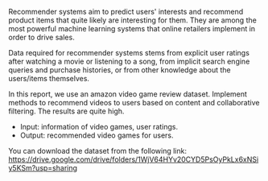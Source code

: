 Recommender systems aim to predict users' interests and recommend product items that quite likely are interesting for them. They are among the most powerful machine learning systems that online retailers implement in order to drive sales.

Data required for recommender systems stems from explicit user ratings after watching a movie or listening to a song, from implicit search engine queries and purchase histories, or from other knowledge about the users/items themselves.

In this report, we use an amazon video game review dataset. Implement methods to recommend videos to users based on content and collaborative filtering. The results are quite high.

- Input: information of video games, user ratings.
- Output: recommended video games for users.

You can download the dataset from the following link: https://drive.google.com/drive/folders/1WjV64HYv20CYD5PsOyPkLx6xNSiy5KSm?usp=sharing
